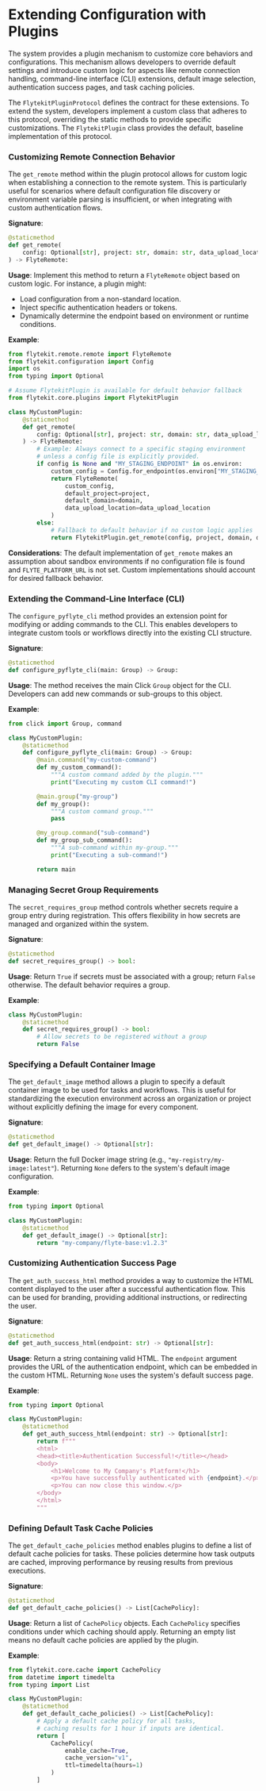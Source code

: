 
<!--
help_text: ''
key: summary_extending_configuration_with_plugins_b51c5364-bbcd-4b7c-81a2-4f5d545c83d0
modules:
- flytekit.configuration.plugin.FlytekitPlugin
- flytekit.configuration.plugin.FlytekitPluginProtocol
questions_to_answer: []
type: summary

-->
# Extending Configuration with Plugins

The system provides a plugin mechanism to customize core behaviors and configurations. This mechanism allows developers to override default settings and introduce custom logic for aspects like remote connection handling, command-line interface (CLI) extensions, default image selection, authentication success pages, and task caching policies.

The `FlytekitPluginProtocol` defines the contract for these extensions. To extend the system, developers implement a custom class that adheres to this protocol, overriding the static methods to provide specific customizations. The `FlytekitPlugin` class provides the default, baseline implementation of this protocol.

### Customizing Remote Connection Behavior

The `get_remote` method within the plugin protocol allows for custom logic when establishing a connection to the remote system. This is particularly useful for scenarios where default configuration file discovery or environment variable parsing is insufficient, or when integrating with custom authentication flows.

**Signature**:
```python
@staticmethod
def get_remote(
    config: Optional[str], project: str, domain: str, data_upload_location: Optional[str] = None
) -> FlyteRemote:
```

**Usage**:
Implement this method to return a `FlyteRemote` object based on custom logic. For instance, a plugin might:
*   Load configuration from a non-standard location.
*   Inject specific authentication headers or tokens.
*   Dynamically determine the endpoint based on environment or runtime conditions.

**Example**:
```python
from flytekit.remote.remote import FlyteRemote
from flytekit.configuration import Config
import os
from typing import Optional

# Assume FlytekitPlugin is available for default behavior fallback
from flytekit.core.plugins import FlytekitPlugin

class MyCustomPlugin:
    @staticmethod
    def get_remote(
        config: Optional[str], project: str, domain: str, data_upload_location: Optional[str] = None
    ) -> FlyteRemote:
        # Example: Always connect to a specific staging environment
        # unless a config file is explicitly provided.
        if config is None and "MY_STAGING_ENDPOINT" in os.environ:
            custom_config = Config.for_endpoint(os.environ["MY_STAGING_ENDPOINT"])
            return FlyteRemote(
                custom_config,
                default_project=project,
                default_domain=domain,
                data_upload_location=data_upload_location
            )
        else:
            # Fallback to default behavior if no custom logic applies
            return FlytekitPlugin.get_remote(config, project, domain, data_upload_location)
```

**Considerations**: The default implementation of `get_remote` makes an assumption about sandbox environments if no configuration file is found and `FLYTE_PLATFORM_URL` is not set. Custom implementations should account for desired fallback behavior.

### Extending the Command-Line Interface (CLI)

The `configure_pyflyte_cli` method provides an extension point for modifying or adding commands to the CLI. This enables developers to integrate custom tools or workflows directly into the existing CLI structure.

**Signature**:
```python
@staticmethod
def configure_pyflyte_cli(main: Group) -> Group:
```

**Usage**:
The method receives the main Click `Group` object for the CLI. Developers can add new commands or sub-groups to this object.

**Example**:
```python
from click import Group, command

class MyCustomPlugin:
    @staticmethod
    def configure_pyflyte_cli(main: Group) -> Group:
        @main.command("my-custom-command")
        def my_custom_command():
            """A custom command added by the plugin."""
            print("Executing my custom CLI command!")

        @main.group("my-group")
        def my_group():
            """A custom command group."""
            pass

        @my_group.command("sub-command")
        def my_group_sub_command():
            """A sub-command within my-group."""
            print("Executing a sub-command!")

        return main
```

### Managing Secret Group Requirements

The `secret_requires_group` method controls whether secrets require a group entry during registration. This offers flexibility in how secrets are managed and organized within the system.

**Signature**:
```python
@staticmethod
def secret_requires_group() -> bool:
```

**Usage**:
Return `True` if secrets must be associated with a group; return `False` otherwise. The default behavior requires a group.

**Example**:
```python
class MyCustomPlugin:
    @staticmethod
    def secret_requires_group() -> bool:
        # Allow secrets to be registered without a group
        return False
```

### Specifying a Default Container Image

The `get_default_image` method allows a plugin to specify a default container image to be used for tasks and workflows. This is useful for standardizing the execution environment across an organization or project without explicitly defining the image for every component.

**Signature**:
```python
@staticmethod
def get_default_image() -> Optional[str]:
```

**Usage**:
Return the full Docker image string (e.g., `"my-registry/my-image:latest"`). Returning `None` defers to the system's default image configuration.

**Example**:
```python
from typing import Optional

class MyCustomPlugin:
    @staticmethod
    def get_default_image() -> Optional[str]:
        return "my-company/flyte-base:v1.2.3"
```

### Customizing Authentication Success Page

The `get_auth_success_html` method provides a way to customize the HTML content displayed to the user after a successful authentication flow. This can be used for branding, providing additional instructions, or redirecting the user.

**Signature**:
```python
@staticmethod
def get_auth_success_html(endpoint: str) -> Optional[str]:
```

**Usage**:
Return a string containing valid HTML. The `endpoint` argument provides the URL of the authentication endpoint, which can be embedded in the custom HTML. Returning `None` uses the system's default success page.

**Example**:
```python
from typing import Optional

class MyCustomPlugin:
    @staticmethod
    def get_auth_success_html(endpoint: str) -> Optional[str]:
        return f"""
        <html>
        <head><title>Authentication Successful!</title></head>
        <body>
            <h1>Welcome to My Company's Platform!</h1>
            <p>You have successfully authenticated with {endpoint}.</p>
            <p>You can now close this window.</p>
        </body>
        </html>
        """
```

### Defining Default Task Cache Policies

The `get_default_cache_policies` method enables plugins to define a list of default cache policies for tasks. These policies determine how task outputs are cached, improving performance by reusing results from previous executions.

**Signature**:
```python
@staticmethod
def get_default_cache_policies() -> List[CachePolicy]:
```

**Usage**:
Return a list of `CachePolicy` objects. Each `CachePolicy` specifies conditions under which caching should apply. Returning an empty list means no default cache policies are applied by the plugin.

**Example**:
```python
from flytekit.core.cache import CachePolicy
from datetime import timedelta
from typing import List

class MyCustomPlugin:
    @staticmethod
    def get_default_cache_policies() -> List[CachePolicy]:
        # Apply a default cache policy for all tasks,
        # caching results for 1 hour if inputs are identical.
        return [
            CachePolicy(
                enable_cache=True,
                cache_version="v1",
                ttl=timedelta(hours=1)
            )
        ]
```
<!--
key: summary_extending_configuration_with_plugins_b51c5364-bbcd-4b7c-81a2-4f5d545c83d0
type: summary_end

-->
<!--
code_unit: flytekit.configuration.plugin
code_unit_type: class
help_text: ''
key: example_d09bac76-f1aa-4f19-8631-1352f3c15c86
type: example

-->